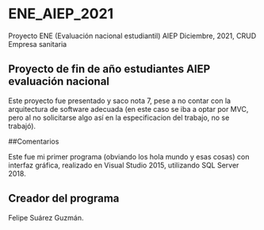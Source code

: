 # ENE_AIEP_2021
Proyecto ENE (Evaluación nacional estudiantil) AIEP Diciembre, 2021, CRUD Empresa sanitaria

## Proyecto de fin de año estudiantes AIEP evaluación nacional

Este proyecto fue presentado y saco nota 7, pese a no contar con la arquitectura de software adecuada 
(en este caso se iba a optar por MVC, pero al no solicitarse algo así en la especificacion del trabajo, no se trabajó).

##Comentarios

Este fue mi primer programa (obviando los hola mundo y esas cosas) con interfaz gráfica, realizado en Visual Studio 2015, utilizando SQL Server 2018. 

## Creador del programa

Felipe Suárez Guzmán.

